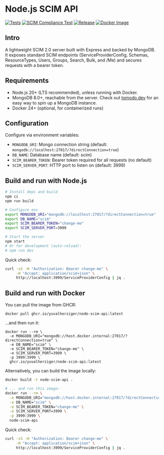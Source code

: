 # Node.js SCIM API

<a href="https://github.com/yuvalherziger/node-scim-api/actions/workflows/unit.yaml"><img src="https://github.com/yuvalherziger/node-scim-api/actions/workflows/unit.yaml/badge.svg" alt="Tests"></a>
<a href="https://github.com/yuvalherziger/node-scim-api/actions/workflows/scim-compliance-test.yaml"><img src="https://github.com/yuvalherziger/node-scim-api/actions/workflows/scim-compliance-test.yaml/badge.svg" alt="SCIM Compliance Test"></a>
<a href="https://github.com/yuvalherziger/node-scim-api/releases"><img src="https://img.shields.io/github/v/release/yuvalherziger/node-scim-api?label=Latest&color=d914d2&logo=git&logoColor=d914d2" alt="Release"></a>
<a href="https://github.com/yuvalherziger/node-scim-api/actions/workflows/build-image.yml"><img src="https://img.shields.io/github/actions/workflow/status/yuvalherziger/node-scim-api/build-image.yml?logo=docker&label=Docker&color=blue" alt="Docker Image"></a>

## Intro    

A lightweight SCIM 2.0 server built with Express and backed by MongoDB.
It exposes standard SCIM endpoints (ServiceProviderConfig, Schemas, ResourceTypes, Users, Groups, Search, Bulk, and /Me)
and secures requests with a bearer token.

## Requirements

- Node.js 20+ (LTS recommended), unless running with Docker.
- MongoDB 8.0+, reachable from the server. Check out [tomodo.dev](https://tomodo.dev) for an easy way to spin up a
  MongoDB instance.
- Docker 24+ (optional, for containerized runs)

## Configuration

Configure via environment variables:

- `MONGODB_URI`: Mongo connection string (default: `mongodb://localhost:27017/?directConnection=true`)
- `DB_NAME`: Database name (default: scim)
- `SCIM_BEARER_TOKEN`: Bearer token required for all requests (no default)
- `SCIM_SERVER_PORT`: HTTP port to listen on (default: 3999)

## Build and run with Node.js

```bash
# Install deps and build
npm ci
npm run build

# Configure env
export MONGODB_URI="mongodb://localhost:27017/?directConnection=true"
export DB_NAME="scim"
export SCIM_BEARER_TOKEN="change-me"
export SCIM_SERVER_PORT=3999

# Start the server
npm start
# Or for development (auto-reload):
# npm run dev
```

Quick check:

```bash
curl -sS -H "Authorization: Bearer change-me" \
     -H "Accept: application/scim+json" \
     http://localhost:3999/ServiceProviderConfig | jq .
```

## Build and run with Docker

You can pull the image from GHCR:

```shell
docker pull ghcr.io/yuvalherziger/node-scim-api:latest
```

...and then run it:

```shell
docker run --rm \
  -e MONGODB_URI="mongodb://host.docker.internal:27017/?directConnection=true" \
  -e DB_NAME="scim" \
  -e SCIM_BEARER_TOKEN="change-me" \
  -e SCIM_SERVER_PORT=3999 \
  -p 3999:3999 \
  ghcr.io/yuvalherziger/node-scim-api:latest
```

Alternatively, you can build the image locally:

```bash
docker build -t node-scim-api .

# ... and run this image:
docker run --rm \
  -e MONGODB_URI="mongodb://host.docker.internal:27017/?directConnection=true" \
  -e DB_NAME="scim" \
  -e SCIM_BEARER_TOKEN="change-me" \
  -e SCIM_SERVER_PORT=3999 \
  -p 3999:3999 \
  node-scim-api

```

Quick check:

```bash
curl -sS -H "Authorization: Bearer change-me" \
     -H "Accept: application/scim+json" \
     http://localhost:3999/ServiceProviderConfig | jq .
```

